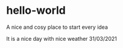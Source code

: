 # hello-world
A nice and cosy place to start every idea

It is a nice day with nice weather 31/03/2021
